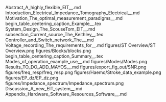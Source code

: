 Abstract_A_highly_flexible_EIT__.md
Introduction_Electrical_Impedance_Tomography_Electrical__.md
Motivation_The_optimal_measurement_paradigms__.md
begin_table_centering_caption_Example__.tex
System_Design_The_ScouseTom_EIT__.md
subsection_Current_source_The_Keithley__.tex
Controller_and_Switch_network_The__.md
Voltage_recording_The_requirements_for__.md
figures/ST Overview/ST Overview.png
figures/Blocks/blocks.png
begin_table_centering_caption_Summary__.tex
Modes_of_operation_example_use__.md
figures/Modes/Modes.png
Results_TO_DO_ADD_MAYOS__.md
figures/export_fig_out/SNR.png
figures/freq_resp/freq_resp.png
figures/Haemo/Stroke_data_example.png
figures/EP_dz/EP_dz.png
figures/Impedance_spectrum/Impedance_spectrum.png
Discussion_A_new_EIT_system__.md
Appendix_Hardware_Software_Resources_Software__.md